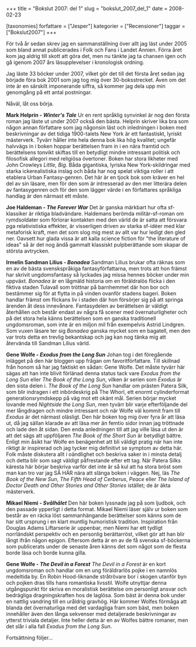 +++
title = "Bokslut 2007: del 1"
slug = "bokslut_2007_del_1"
date = 2008-02-23

[taxonomies]
forfattare = ["Jesper"]
kategorier = ["Recensioner"]
taggar = ["Bokslut2007"]
+++

För två år sedan skrev jag en sammanställning över allt jag läst under 2005 som bland annat publicerades i Folk och Fans i Landet Annien. Förra året kom jag aldrig till skott att göra det, men nu tänkte jag ta chansen igen och gå igenom 2007 års läsupplevelser i kronologisk ordning.

Jag läste 33 böcker under 2007, vilket gör det till det första året sedan jag började föra bok 2001 som jag tog mig över 30-boksstrecket. Även om det inte är en särskilt imponerande siffra, så kommer jag dela upp min genomgång på ett antal postningar.

Nåväl, låt oss börja.

<strong>Mark Helprin - <em>Winter's Tale</em></strong>
Ur en rent språklig synvinkel är nog den första roman jag läste ut under 2007 också den bästa. Helprin skriver lika bra som någon annan författare som jag någonsin läst och inledningen i boken med beskrivningar av det tidiga 1900-talets New York är ett fantastiskt, lyriskt mästerverk. Tyvärr håller inte hela denna bok lika hög kvalitet; ungefär halvvägs in i boken hoppar berättelsen fram in i en nära framtid och berättelsens tonvikt skiftas till en betydligt mindre intressant politisk och filosofisk allegori med religiösa övertoner.
Boken har stora likheter med John Crowleys <em>Little, Big</em>. Båda gigantiska, lyriska New York-skildringar med starka ickerealistiska inslag och båda har nog spelat viktiga roller i att  etablera Urban Fantasy-genren. Det här är en tjock bok som kräver en hel del av sin läsare, men för den som är intresserad av den mer litterära delen av fantasygenren och för den som lägger värde i en författares språkliga handlag är den närmast ett måste.

<strong>Joe Haldeman - <em>The Forever War</em></strong>
Det är ganska märkbart hur ofta sf-klassiker är riktiga bladvändare. Haldemans berömda militär-sf-roman om rymdsoldater som förlorar kontakten med den värld de är satta att försvara pga relativistiska effekter, är visserligen driven av starka sf-idéer med klar metaforisk kraft, men det som slog mig mest av allt var hur ledigt den gled ner. Oavsett hur glada vissa är att kalla science fiction för "the literature of ideas" så är det nog ändå gammalt klassiskt pulpberättande som skapar de största avtrycken.

<strong>Irmelin Sandman Lilius - _Bonadea_</strong>
Sandman Lilius brukar ofta räknas som en av de bästa svenskspråkiga fantasyförfattarna, men trots att hon främst har skrivit ungdomsfantasy så lyckades jag missa hennes böcker under min uppväxt. <em>Bonadea </em>är en lågmäld historia om en föräldralös flicka i den fiktiva staden Tulavall som tröttnar på barnhemmet där hon bor och bestämmer sig för at flytta in på vinden ovanför stadens bageri. Boken handlar främst om flickans liv i staden där hon försörjer sig på att springa ärenden åt dess innevånare. Fantasydelen av berättelsen är väldigt återhållen och består endast av några få scener med övernaturligheter och på det stora hela känns berättelsen som en ganska traditionell ungdomsroman, som inte är en miljon mil från exempelvis Astrid Lindgren. Som vuxen läsare ter sig <em>Bonadea </em>ganska mycket som en bagatell, men den var trots detta en trevlig bekantskap och jag kan nog tänka mig att återvända till Sandman Lilius värld.

<strong>Gene Wolfe - <em>Exodus from the Long Sun</em></strong>
Johan tog i det föregående inlägget på den här bloggen upp frågan om favoritförfattare. Till skillnad från honom så har jag faktiskt en sådan: Gene Wolfe. Det måste tyvärr här sägas att han inte blivit förlänad denna status tack vare <em>Exodus from the Long Sun</em> eller <em>The Book of the Long Sun</em>, vilken är serien som <em>Exodus </em>är den sista delen i. <em>The Book of the Long Sun</em> handlar om prästen Patera Silk, som blir indragen i ett inbördeskrig på The Whorl, ett enormt cylinderformat generationsrymdskepp på väg mot ett okänt mål. Serien börjar mycket lovande med <em>Nightside the Long Sun</em>, men tyvärr blir varje efterföljande del mer långdragen och mindre intressant och när Wolfe väl kommit fram till <em>Exodus </em>är det närmast oläsligt. Den här boken tog mig över fyra år att läsa ut, då jag sällan klarade av att läsa mer än femtio sidor innan jag tröttnade och lade den åt sidan. Den enda anledningen till att jag ville läsa ut den är att det sägs att uppföljaren <em>The Book of the Short Sun</em> är betydligt bättre.
Enligt min åsikt har Wolfe en benägenhet att bli väldigt pratig när han inte riktigt är inspirerad och jag tycker mig definitivt se symptom av detta här. Folk måste diskutera allt i oändlighet och beskriva saker in i minsta detalj och detta blir som sagt väldigt påfrestande efter ett tag. När Patera Silks käresta här börjar beskriva varför det inte är så kul att ha stora bröst som man kan tro var jag SÅ HÄR nära att slänga boken i väggen.
Nej, läs <em>The Book of the New Sun</em>, <em>The Fifth Head of Cerberus</em>, <em>Peace </em>eller <em>The Island of Doctor Death and Other Stories and Other Stories</em> istället; de är äkta mästerverk.

<strong>Mikael Niemi - _Svålhålet_</strong>
Den här boken lyssnade jag på som ljudbok, och den passade ypperligt i detta format. Mikael Niemi läser själv ur boken som består av en räcka löst sammanhängande berättelser som känns som de har sitt ursprung i en klart muntlig humoristisk tradition. Inspiration från Douglas Adams Liftarserie är uppenbar, men Niemi har ett tydligt norrländskt perspektiv och en personlig berättarröst, vilket gör att han blir långt ifrån någon epigon.
Eftersom detta är en av de få svenska sf-böckerna som publicerats under de senaste åren känns det som något som de flesta borde läsa och borde kunna gilla.

<strong>Gene Wolfe - <em>The Devil in a Forest</em></strong>
<em>The Devil in a Forest</em> är en kort ungdomsroman och handlar om en ung föräldrarlös pojke i en namnlös medeltida by. En Robin Hood-liknande stråtrövare bor i skogen utanför byn och pojken dras tills hans romantiska livsstil. Wolfe utnyttjar denna utgångspunkt för skriva en moralistisk berättelse om personligt ansvar och bedrägliga dragningskraften hos de laglösa.
Som bäst är denna bok under en nattlig vandring till en uråldrig gravhög. Här kommer Wolfes förmåga att blanda det övernaturliga med det vardagliga fram som bäst, men boken innehåller även den långa sekvenser med detaljerade beskrivningar av ytterst triviala detaljer. Inte heller detta är en av Wolfes bättre romaner, men det slår i alla fall <em>Exodus from the Long Sun</em>.

Fortsättning följer...
